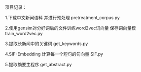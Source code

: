 项目记录：

1.下载中文新闻语料 并进行预处理  pretreatment_corpus.py

2.使用gensim对分好词后的文件训练word2vec词向量 保存词向量模 train_word2vec.py

3.提取长新闻中的关键词 get_keywords.py

4.SIF-Embedding 计算每一个短句的句向量 SIF.py

5.提取摘要主程序  get_abstract.py

